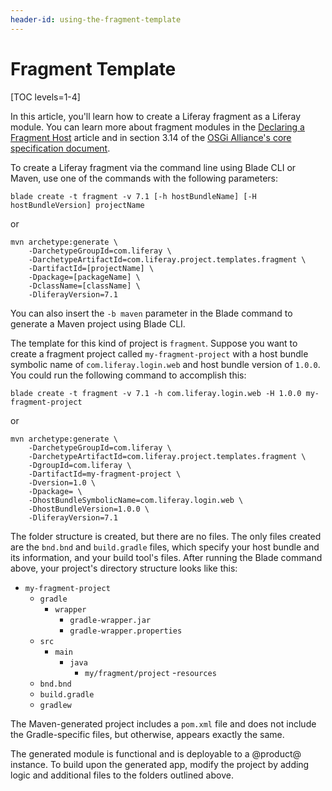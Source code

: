 ```yaml
---
header-id: using-the-fragment-template
---
```


# Fragment Template

[TOC levels=1-4]

In this article, you'll learn how to create a Liferay fragment as a Liferay
module. You can learn more about fragment modules in the
[Declaring a Fragment Host](/docs/7-1/tutorials/-/knowledge_base/t/jsp-overrides-using-osgi-fragments#declaring-a-fragment-host)
article and in section 3.14 of the
[OSGi Alliance's core specification document](https://osgi.org/download/r6/osgi.core-6.0.0.pdf).

To create a Liferay fragment via the command line using Blade CLI or
Maven, use one of the commands with the following parameters:

    blade create -t fragment -v 7.1 [-h hostBundleName] [-H hostBundleVersion] projectName

or

    mvn archetype:generate \
        -DarchetypeGroupId=com.liferay \
        -DarchetypeArtifactId=com.liferay.project.templates.fragment \
        -DartifactId=[projectName] \
        -Dpackage=[packageName] \
        -DclassName=[className] \
        -DliferayVersion=7.1

You can also insert the `-b maven` parameter in the Blade command to generate a
Maven project using Blade CLI.

The template for this kind of project is `fragment`. Suppose you want to create
a fragment project called `my-fragment-project` with a host bundle symbolic name
of `com.liferay.login.web` and host bundle version of `1.0.0`. You could run the
following command to accomplish this:

    blade create -t fragment -v 7.1 -h com.liferay.login.web -H 1.0.0 my-fragment-project

or

    mvn archetype:generate \
        -DarchetypeGroupId=com.liferay \
        -DarchetypeArtifactId=com.liferay.project.templates.fragment \
        -DgroupId=com.liferay \
        -DartifactId=my-fragment-project \
        -Dversion=1.0 \
        -Dpackage= \
        -DhostBundleSymbolicName=com.liferay.login.web \
        -DhostBundleVersion=1.0.0 \
        -DliferayVersion=7.1

The folder structure is created, but there are no files. The only files created
are the `bnd.bnd` and `build.gradle` files, which specify your host bundle and
its information, and your build tool's files. After running the Blade command
above, your project's directory structure looks like this:

- `my-fragment-project`
    - `gradle`
        - `wrapper`
            - `gradle-wrapper.jar`
            - `gradle-wrapper.properties`
    - `src`
        - `main`
            - `java`
                - `my/fragment/project`
            -`resources`
    - `bnd.bnd`
    - `build.gradle`
    - `gradlew`

The Maven-generated project includes a `pom.xml` file and does not include the
Gradle-specific files, but otherwise, appears exactly the same.

The generated module is functional and is deployable to a @product@ instance. To
build upon the generated app, modify the project by adding logic and additional
files to the folders outlined above.
